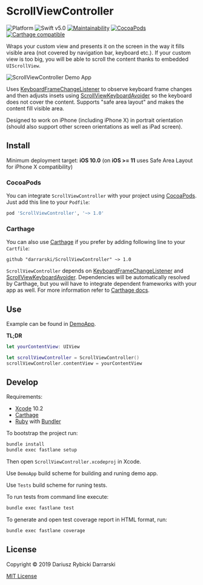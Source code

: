 # ScrollViewController

![Platform](https://img.shields.io/badge/platform-iOS-333333.svg)
![Swift v5.0](https://img.shields.io/badge/swift-v5.0-orange.svg)
[![Maintainability](https://api.codeclimate.com/v1/badges/94b1631441baefb33e96/maintainability)](https://codeclimate.com/github/darrarski/ScrollViewController/maintainability)
[![CocoaPods](https://img.shields.io/cocoapods/v/ScrollViewController.svg)](https://cocoapods.org/pods/ScrollViewController)
[![Carthage compatible](https://img.shields.io/badge/Carthage-compatible-4BC51D.svg?style=flat)](https://github.com/Carthage/Carthage)

Wraps your custom view and presents it on the screen in the way it fills visible area (not covered by navigation bar, keyboard etc.). If your custom view is too big, you will be able to scroll the content thanks to embedded `UIScrollView`.

![ScrollViewController Demo App](Misc/ScrollViewController_DemoApp.gif)

Uses [KeyboardFrameChangeListener](https://github.com/darrarski/KeyboardFrameChangeListener) to observe keyboard frame changes and then
adjusts insets using [ScrollViewKeyboardAvoider](https://github.com/darrarski/ScrollViewKeyboardAvoider) so the keyboard does not cover the content. Supports "safe area layout" and makes the content fill visible area.

Designed to work on iPhone (including iPhone X) in portrait orientation (should also support other screen orientations as well as iPad screen).

## Install

Minimum deployment target: **iOS 10.0** (on **iOS >= 11** uses Safe Area Layout for iPhone X compatibility)

### CocoaPods

You can integrate `ScrollViewController` with your project using [CocoaPods](https://cocoapods.org). Just add this line to your `Podfile`:

```ruby
pod 'ScrollViewController', '~> 1.0'
```

### Carthage

You can also use [Carthage](https://github.com/Carthage/Carthage) if you prefer by adding following line to your `Cartfile`:

```
github "darrarski/ScrollViewController" ~> 1.0
```

`ScrollViewController` depends on [KeyboardFrameChangeListener](https://github.com/darrarski/KeyboardFrameChangeListener) and [ScrollViewKeyboardAvoider](https://github.com/darrarski/ScrollViewKeyboardAvoider). Dependencies will be automatically resolved by Carthage, but you will have to integrate dependent frameworks with your app as well. For more information refer to [Carthage docs](https://github.com/Carthage/Carthage#adding-frameworks-to-an-application).

## Use

Example can be found in [DemoApp](DemoApp).

**TL;DR**

```swift
let yourContentView: UIView

let scrollViewController = ScrollViewController()
scrollViewController.contentView = yourContentView
```

## Develop

Requirements: 

- [Xcode](https://developer.apple.com/xcode/) 10.2
- [Carthage](https://github.com/Carthage/Carthage)
- [Ruby](https://www.ruby-lang.org/) with [Bundler](https://bundler.io/pl)

To bootstrap the project run:

```sh
bundle install
bundle exec fastlane setup
```

Then open `ScrollViewController.xcodeproj` in Xcode.

Use `DemoApp` build scheme for building and runing demo app.

Use `Tests` build scheme for runing tests.

To run tests from command line execute:

```sh
bundle exec fastlane test
```

To generate and open test coverage report in HTML format, run:

```sh
bundle exec fastlane coverage
```


## License

Copyright © 2019 Dariusz Rybicki Darrarski

[MIT License](LICENSE)
